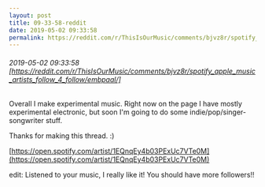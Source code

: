 ```yaml
---
layout: post
title: 09-33-58-reddit
date: 2019-05-02 09:33:58
permalink: https://reddit.com/r/ThisIsOurMusic/comments/bjvz8r/spotify_apple_music_artists_follow_4_follow/embpaal/
---
```


###### 2019-05-02 09:33:58 [https://reddit.com/r/ThisIsOurMusic/comments/bjvz8r/spotify_apple_music_artists_follow_4_follow/embpaal/]
Overall I make experimental music. Right now on the page I have mostly experimental electronic, but soon I'm going to do some indie/pop/singer-songwriter stuff.

Thanks for making this thread. :)

[https://open.spotify.com/artist/1EQnqEy4b03PExUc7VTe0M](https://open.spotify.com/artist/1EQnqEy4b03PExUc7VTe0M)

edit: Listened to your music, I really like it! You should have more followers!!
